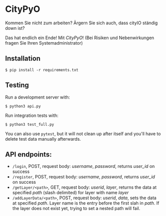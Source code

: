 # CityPyO

Kommen Sie nicht zum arbeiten? Ärgern Sie sich auch, dass cityIO ständig down ist?

Das hat endlich ein Ende! Mit _CityPyO_! (Bei Risiken und Nebenwirkungen fragen Sie Ihren Systemadministrator)

## Installation

``` $ pip install -r requirements.txt ```

## Testing

Run a development server with:

``` $ python3 api.py ```

Run integration tests with:

``` $ python3 test_full.py ```

You can also use `pytest`, but it will not clean up after itself and you'll have to delete test data manually afterwards.

## API endpoints:

* `/login`, POST, request body: _username_, _password_, returns _user_id_ on success
* `/register`, POST,  request body: _username_, _password_, returns _user_id_ on success
* `/getLayer/<path>`, GET, request body: _userid_, _layer_, returns the data at specified _path_ (slash delimited) for layer with name _layer_
* `/addLayerData/<path>`, POST, request body: _userid_, _data_, sets the data at specified _path_. Layer name is the entry before the first slah in _path_. If the layer does not exist yet, trying to set a nested path will fail.
